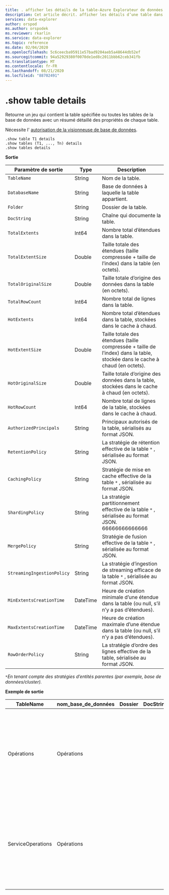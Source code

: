 ```yaml
---
title: . afficher les détails de la table-Azure Explorateur de données | Microsoft Docs
description: Cet article décrit. afficher les détails d’une table dans Azure Explorateur de données.
services: data-explorer
author: orspod
ms.author: orspodek
ms.reviewer: rkarlin
ms.service: data-explorer
ms.topic: reference
ms.date: 02/04/2020
ms.openlocfilehash: 5c6ceecba95911e57bad9204aeb5a48644db52ef
ms.sourcegitcommit: 94a52929380f0070de1ed8c2011bbb62ceb341fb
ms.translationtype: MT
ms.contentlocale: fr-FR
ms.lasthandoff: 08/21/2020
ms.locfileid: "88702491"
---
```

# <a name="show-table-details"></a>.show table details
Retourne un jeu qui contient la table spécifiée ou toutes les tables de la base de données avec un résumé détaillé des propriétés de chaque table.

Nécessite l' [autorisation de la visionneuse de base de données](../management/access-control/role-based-authorization.md).

```kusto
.show table T1 details
.show tables (T1, ..., Tn) details
.show tables details
```

**Sortie**

| Paramètre de sortie           | Type     | Description                                                                                     |
|----------------------------|----------|-------------------------------------------------------------------------------------------------|
| `TableName`                | String   | Nom de la table.                                                                          |
| `DatabaseName`             | String   | Base de données à laquelle la table appartient.                                                         |
| `Folder`                   | String   | Dossier de la table.                                                                             |
| `DocString`                | String   | Chaîne qui documente la table.                                                                 |
| `TotalExtents`             | Int64    | Nombre total d’étendues dans la table.                                                       |
| `TotalExtentSize`          | Double   | Taille totale des étendues (taille compressée + taille de l’index) dans la table (en octets).               |
| `TotalOriginalSize`        | Double   | Taille totale d’origine des données dans la table (en octets).                                        |
| `TotalRowCount`            | Int64    | Nombre total de lignes dans la table.                                                          |
| `HotExtents`               | Int64    | Nombre total d’étendues dans la table, stockées dans le cache à chaud.                              |
| `HotExtentSize`            | Double   | Taille totale des étendues (taille compressée + taille de l’index) dans la table, stockée dans le cache à chaud (en octets). |
| `HotOriginalSize`          | Double   | Taille totale d’origine des données dans la table, stockées dans le cache à chaud (en octets).               |
| `HotRowCount`              | Int64    | Nombre total de lignes de la table, stockées dans le cache à chaud.                                 |
| `AuthorizedPrincipals`     | String   | Principaux autorisés de la table, sérialisés au format JSON.                                          |
| `RetentionPolicy`          | String   | La stratégie de rétention effective de la table `*` , sérialisée au format JSON.                                  |
| `CachingPolicy`            | String   | Stratégie de mise en cache effective de la table `*` , sérialisée au format JSON.                                    |
| `ShardingPolicy`           | String   | La stratégie partitionnement effective de la table `*` , sérialisée au format JSON. 66666666666666                     |
| `MergePolicy`              | String   | Stratégie de fusion effective de la table `*` , sérialisée au format JSON.                                      |
| `StreamingIngestionPolicy` | String   | La stratégie d’ingestion de streaming efficace de la table `*` , sérialisée au format JSON.                        |
| `MinExtentsCreationTime`   | DateTime | Heure de création minimale d’une étendue dans la table (ou null, s’il n’y a pas d’étendues).         |
| `MaxExtentsCreationTime`   | DateTime | Heure de création maximale d’une étendue dans la table (ou null, s’il n’y a pas d’étendues).         |
| `RowOrderPolicy`           | String   | La stratégie d’ordre des lignes effective de la table, sérialisée au format JSON.                                     |

`*`*En tenant compte des stratégies d’entités parentes (par exemple, base de données/cluster).*

**Exemple de sortie**

| TableName         | nom_base_de_données | Dossier | DocString | TotalExtents | TotalExtentSize | TotalOriginalSize | TotalRowCount | HotExtents | HotExtentSize | HotOriginalSize | HotRowCount | AuthorizedPrincipals                                                                                                                                                                               | RetentionPolicy                                                                                                                                       | CachingPolicy                                                                        | ShardingPolicy                                                                    | MergePolicy                                                                                                                                             | StreamingIngestionPolicy | MinExtentsCreationTime      | MaxExtentsCreationTime      |
|-------------------|--------------|--------|-----------|--------------|-----------------|-------------------|---------------|------------|---------------|-----------------|-------------|----------------------------------------------------------------------------------------------------------------------------------------------------------------------------------------------------|-------------------------------------------------------------------------------------------------------------------------------------------------------|--------------------------------------------------------------------------------------|-----------------------------------------------------------------------------------|---------------------------------------------------------------------------------------------------------------------------------------------------------|--------------------------|-----------------------------|-----------------------------|
| Opérations        | Opérations   |        |           | 1164         | 37687203        | 53451358          | 223325        | 29         | 838752        | 1388213         | 5117        | [{« Type » : « AAD User », « DisplayName » : « My Name (UPN : alias@fabrikam.com ) », « ObjectID » : « a7a77777-4c21-4649-95c5-350bf486087b », « FQN » : « aaduser = a7a77777-4c21-4649-95c5-350bf486087b », « notes » : «»}] | {"SoftDeletePeriod" : "365.00:00:00", "ContainerRecyclingPeriod" : "1.00:00:00", "ExtentsDataSizeLimitInBytes" : 0, "OriginalDataSizeLimitInBytes" : 0}  | {"DataHotSpan" : "4.00:00:00", "IndexHotSpan" : "4.00:00:00", "ColumnOverrides" : []} | {"MaxRowCount" : 750000, "MaxExtentSizeInMb" : 1024, "MaxOriginalSizeInMb" : 2048} | {"RowCountUpperBoundForMerge" : 0, "MaxExtentsToMerge" : 100, "LoopPeriod" : "01:00:00", "MaxRangeInHours" : 3, "AllowRebuild" : true, "AllowMerge" : true} | null                     |
| ServiceOperations | Opérations   |        |           | 1109         | 76588803        | 91553069          | 110125        | 27         | 2635742       | 2929926         | 3162        | [{« Type » : « AAD User », « DisplayName » : « My Name (UPN : alias@fabrikam.com ) », « ObjectID » : « a7a77777-4c21-4649-95c5-350bf486087b », « FQN » : « aaduser = a7a77777-4c21-4649-95c5-350bf486087b », « notes » : «»}] | {"SoftDeletePeriod" : "365.00:00:00", "ContainerRecyclingPeriod" : "1.00:00:00", "ExtentsDataSizeLimitInBytes" : 0, "OriginalDataSizeLimitInBytes" : 0} | {"DataHotSpan" : "4.00:00:00", "IndexHotSpan" : "4.00:00:00", "ColumnOverrides" : []} | {"MaxRowCount" : 750000, "MaxExtentSizeInMb" : 1024, "MaxOriginalSizeInMb" : 2048} | {"RowCountUpperBoundForMerge" : 0, "MaxExtentsToMerge" : 100, "LoopPeriod" : "01:00:00", "MaxRangeInHours" : 3, "AllowRebuild" : true, "AllowMerge" : true} | null                     | 2018-02-08 15:30:38.8489786 | 2018-02-14 07:47:28.7660267 |
